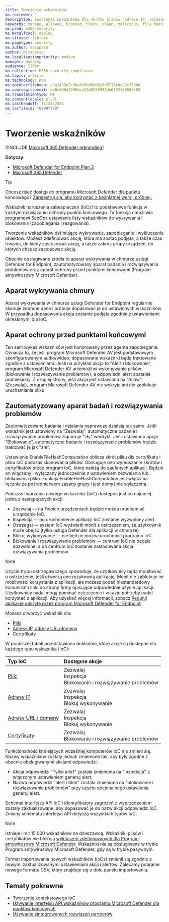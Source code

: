 ```yaml
---
title: Tworzenie wskaźników
ms.reviewer: ''
description: Tworzenie wskaźników dla skrótu plików, adresu IP, adresów URL lub domen definiujące wykrywanie, zapobieganie i wykluczenie obiektów.
keywords: manage, allowed, blocked, block, clean, malicious, file hash, ip address, urls, domain
ms.prod: m365-security
ms.mktglfcycl: deploy
ms.sitesec: library
ms.pagetype: security
ms.author: macapara
author: mjcaparas
ms.localizationpriority: medium
manager: dansimp
audience: ITPro
ms.collection: M365-security-compliance
ms.topic: article
ms.technology: mde
ms.openlocfilehash: c241438e2cd9a0a5bd9bb018d671340c22ef7d0d
ms.sourcegitcommit: eb8c600d3298dca1940259998de61621e6505e69
ms.translationtype: MT
ms.contentlocale: pl-PL
ms.lasthandoff: 11/24/2021
ms.locfileid: "62997770"
---
```

# <a name="create-indicators"></a>Tworzenie wskaźników

[!INCLUDE [Microsoft 365 Defender rebranding](../../includes/microsoft-defender.md)]

**Dotyczy:**

- [Microsoft Defender for Endpoint Plan 2](https://go.microsoft.com/fwlink/p/?linkid=2154037)
- [Microsoft 365 Defender](https://go.microsoft.com/fwlink/?linkid=2118804)

> [!TIP]
>
> Chcesz mieć dostęp do programu Microsoft Defender dla punktu końcowego? [Zarejestruj się, aby korzystać z bezpłatnej wersji próbnej.](https://www.microsoft.com/WindowsForBusiness/windows-atp?ocid=docs-wdatp-automationexclusionlist-abovefoldlink)

Wskaźnik naruszenia zabezpieczeń (IoCs) to podstawowa funkcja w każdym rozwiązaniu ochrony punktu końcowego. Ta funkcja umożliwia programowi SecOps ustawianie listy wskaźników do wykrywania i blokowania (zapobiegania i reagowania).

Tworzenie wskaźników definiujące wykrywanie, zapobieganie i wykluczenie obiektów. Możesz zdefiniować akcję, która ma zostać podjęta, a także czas trwania, do kiedy zastosować akcję, a także zakres grupy urządzeń, do których chcesz zastosować akcję.

Obecnie obsługiwane źródła to aparat wykrywania w chmurze usługi Defender for Endpoint, zautomatyzowany aparat badania i rozwiązywania problemów oraz aparat ochrony przed punktami końcowymi (Program antywirusowy Microsoft Defender).

## <a name="cloud-detection-engine"></a>Aparat wykrywania chmury

Aparat wykrywania w chmurze usługi Defender for Endpoint regularnie skanuje zebrane dane i próbuje dopasować je do ustawionych wskaźników. W przypadku dopasowania akcja zostanie podjęta zgodnie z ustawieniami określonymi dla IoC.

## <a name="endpoint-prevention-engine"></a>Aparat ochrony przed punktami końcowymi

Ten sam wykaz wskaźników jest honorowany przez agenta zapobiegania. Oznacza to, że jeśli program Microsoft Defender AV jest podstawowym skonfigurowanym audio/wideo, dopasowane wskaźniki będą traktowane zgodnie z ustawieniami. Jeśli na przykład akcja to "Alert i blokowanie", program Microsoft Defender AV uniemożliwi wykonywanie plików (blokowanie i rozwiązywanie problemów), a odpowiedni alert zostanie podniesiony. Z drugiej strony, jeśli akcja jest ustawiona na "Allow" (Zezwalaj), program Microsoft Defender AV nie wykryje ani nie zablokuje uruchamiania pliku.

## <a name="automated-investigation-and-remediation-engine"></a>Zautomatyzowany aparat badań i rozwiązywania problemów

Zautomatyzowane badania i działania naprawcze działają tak samo. Jeśli wskaźnik jest ustawiony na "Zezwalaj", automatyczne badanie i rozwiązywanie problemów zignoruje "zły" werdykt. Jeśli ustawiono opcję "Blokowanie", automatyczne badanie i rozwiązywanie problemów będzie traktować je jak "złe".

Ustawienie EnableFileHashComputation oblicza skrót pliku dla certyfikatu i pliku IoC podczas skanowania plików. Obsługuje ono wymuszanie skrótów i certyfikatów przez program IoC, które należą do zaufanych aplikacji. Będzie on włączany i wyłączany jednocześnie z ustawieniem zezwalania lub blokowania pliku. Funkcja EnableFileHashComputation jest włączana ręcznie za pośrednictwem zasady grupy i jest domyślnie wyłączona.

Podczas tworzenia nowego wskaźnika (IoC) dostępna jest co najmniej jedna z następujących akcji:

- Zezwalaj — na Twoich urządzeniach będzie można uruchamiać urządzenie IoC.
- Inspekcja — po uruchomienie aplikacji IoC zostanie wyzwolony alert.
- Ostrzegaj — system IoC wyświetli monit z ostrzeżeniem, że użytkownik może obejść (tylko usługa Defender dla aplikacji w chmurze)
- Blokuj wykonywanie — nie będzie można uruchomić programu IoC.
- Blokowanie i rozwiązywanie problemów — centrum IoC nie będzie dozwolone, a do centrum IoC zostanie zastosowana akcja rozwiązywania problemów.

>[!NOTE]
> Użycie trybu ostrzegawczego spowoduje, że użytkownicy będą monitować o ostrzeżenie, jeśli otworzą one ryzykowną aplikację. Monit nie zablokuje im możliwości korzystania z aplikacji, ale możesz podać niestandardowy komunikat i linki do strony firmy opisujące odpowiednie użycie aplikacji. Użytkownicy nadal mogą pominąć ostrzeżenie i w razie potrzeby nadal korzystać z aplikacji. Aby uzyskać więcej informacji, zobacz [Reguluj aplikacje odkryte przez program Microsoft Defender for Endpoint](/cloud-app-security/mde-govern).

Możesz utworzyć wskaźnik dla:

- [Pliki](indicator-file.md)
- [Adresy IP, adresy URL/domeny](indicator-ip-domain.md)
- [Certyfikaty](indicator-certificates.md)

W poniższej tabeli przedstawiono dokładnie, które akcje są dostępne dla każdego typu wskaźnika (IoC):

| Typ IoC | Dostępne akcje |
|:---|:---|
| [Pliki](indicator-file.md) | Zezwalaj <br> Inspekcja <br> Blokowanie i rozwiązywanie problemów |
| [Adresy IP](indicator-ip-domain.md) | Zezwalaj <br> Inspekcja <br> Blokuj wykonywanie |
| [Adresy URL i domeny](indicator-ip-domain.md) | Zezwalaj <br> Inspekcja <br> Blokuj wykonywanie |
| [Certyfikaty](indicator-certificates.md) | Zezwalaj <br> Blokowanie i rozwiązywanie problemów |

Funkcjonalność istniejących wcześniej komputerów IoC nie zmieni się. Nazwy wskaźników zostały jednak zmienione tak, aby były zgodne z obecnie obsługiwanymi akcjami odpowiedzi:

- Akcja odpowiedzi "Tylko alert" została zmieniona na "inspekcja" z włączonym ustawieniem generuj alert.
- Nazwa odpowiedzi "alert i blok" została zmieniona na "blokowanie i rozwiązywanie problemów" przy użyciu opcjonalnego ustawienia generuj alert.

Schemat interfejsu API IoC i identyfikatory zagrożeń z wyprzedzeniem zostały zaktualizowane, aby dopasować je do nazw akcji odpowiedzi IoC. Zmiany schematu interfejsu API dotyczą wszystkich typów IoC.

> [!Note]
> Istnieje limit 15 000 wskaźników na dzierżawcę. Wskaźniki plików i certyfikatów nie blokują [wykluczeń zdefiniowanych dla Program antywirusowy Microsoft Defender](/windows/security/threat-protection/microsoft-defender-antivirus/configure-exclusions-microsoft-defender-antivirus). Wskaźniki nie są obsługiwane w trybie Program antywirusowy Microsoft Defender, gdy są w trybie pasywnym.
>
> Format importowania nowych wskaźników (IoCs) zmienił się zgodnie z nowymi zaktualizowanymi ustawieniami akcji i alertów. Zalecamy pobranie nowego formatu CSV, który znajduje się u dołu panelu importowania.

## <a name="related-topics"></a>Tematy pokrewne

- [Tworzenie kontekstowego IoC](respond-file-alerts.md#add-indicator-to-block-or-allow-a-file)
- [Używanie interfejsu API wskaźników programu Microsoft Defender dla punktów końcowych](ti-indicator.md)
- [Używanie zintegrowanych rozwiązań partnerów](partner-applications.md)
